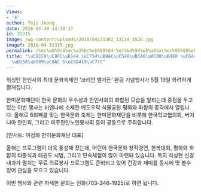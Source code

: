 ```yaml
---
Views:
- '4'
author: Yeji Jeong
date: 2018-04-30 14:19:17
id: 31315
image: /wp-content/uploads/2018/04/21302_13114_5526.jpg
imagef: 2018-04-31315.jpg
permalink: /%ec%a0%9c6%ec%a3%bc%eb%85%84-%ec%bd%94%eb%a6%ac%ec%95%88%eb%b2%a8%ea%b0%80%eb%93%a0-%ec%99%84%ea%b3%b5-%ea%b8%b0%eb%85%90%ed%96%89%ec%82%ac-5%ec%9b%9419%ec%9d%bc/
title: "\uC81C6\uC8FC\uB144 \uCF54\uB9AC\uC548\uBCA8\uAC00\uB4E0 \uC644\uACF5 \uAE30\
  \uB150\uD589\uC0AC 5\uC6D419\uC77C"
---
```


워싱턴 한인사회 최대 문화축제인 ‘코리안 벨가든’ 완공 기념행사가 5월 19일 화려하게 펼쳐집니다.

한미문화재단이 한국 문화의 우수성과 한인사회의 화합된 모습을 알리는데 중점을 두고 있는 이번 행사는 비엔나에 소재한 메도우락 식물공원 평화와 화합의 종각에서 열립니다. 올해로 6회째를 맞는 한국문화 축제는 한미문화재단을 비롯해 한국학교협의회, 버지니아 한인회, 그리고 미주한인노인봉사회 등이 공동으로 주최합니다.

[인서트: 이정화 한미문화재단 대표]

올해는 프로그램이 더욱 풍성해 졌는데, 어린이 한국문화 창작경연, 한복대회, 평화와 화합의 타종식과 태권도 시범, 그리고 민속체험이 많이 마련돼 있습니다. 특히 석성현 신경내과가 펼치는 무료 의료봉사 프로그램도 준비되고 있어 건강과 재미를 동시에 맛 볼수 있어 관심을 모으고 있습니다.

이번 행사와 관련 자세한 문의는 전화(703-346-1925)로 하면 됩니다.